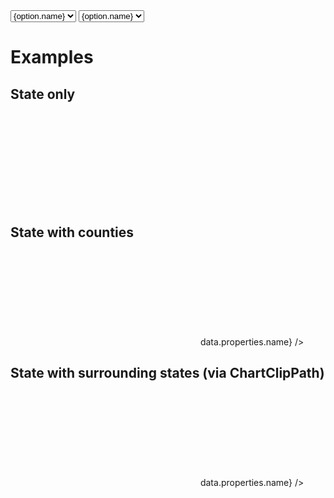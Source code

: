<script lang="ts">
	import { geoAlbersUsa, geoAlbers, geoMercator } from 'd3-geo';
	import { sort } from 'd3-array';
	import { feature } from 'topojson-client';

	import { Field } from 'svelte-ux'

	import Preview from '$lib/docs/Preview.svelte';
	import Chart, { Svg } from '$lib/components/Chart.svelte';
	import ChartClipPath from '$lib/components/ChartClipPath.svelte';
	import GeoPath from '$lib/components/GeoPath.svelte';
	import Tooltip from '$lib/components/Tooltip.svelte';

	export let data;

	const counties = feature(data.geojson, data.geojson.objects.counties);
	const states = feature(data.geojson, data.geojson.objects.states);

	const stateOptions = sort(states.features.filter(x => Number(x.id) < 60).map(x => ({ name: x.properties.name, value: x.id })), d => d.value);
	let selectedStateId = '54'; // 'West Virginia';
	$: selectedStateFeature = states.features.find(f => f.id === selectedStateId);
	$: selectedCountiesFeatures = counties.features.filter(f => f.id.slice(0,2) === selectedStateId);

	let projection = geoAlbersUsa;
	const projections = [
		{ name: 'Albers', value: geoAlbers },
		{ name: 'Albers USA', value: geoAlbersUsa },
		{ name: 'Mercator', value: geoMercator },
	]
</script>

<div class="grid grid-cols-[1fr,1fr,1fr] gap-2 my-2">
	<Field label="State" let:id>
		<select bind:value={selectedStateId} class="w-full outline-none appearance-none text-sm" {id}>
			{#each stateOptions as option}
				<option value={option.value}>{option.name}</option>
			{/each}
		</select>
	</Field>
		<Field label="Projections" let:id>
		<select bind:value={projection} class="w-full outline-none appearance-none text-sm" {id}>
			{#each projections as option}
				<option value={option.value}>{option.name}</option>
			{/each}
		</select>
	</Field>
</div>

# Examples

## State only

<Preview>
	<div class="h-[600px]">
		<Chart
			geo={{
				projection,
				fitGeojson: selectedStateFeature,
			}}
		>
			<Svg>
				<GeoPath geojson={selectedStateFeature} />
			</Svg>
		</Chart>
	</div>
</Preview>

## State with counties

<Preview>
	<div class="h-[600px]">
		<Chart
			geo={{
				projection,
				fitGeojson: selectedStateFeature,
			}}
			tooltip={{ mode: 'manual' }}
			let:tooltip
		>
			<Svg>
				{#each selectedCountiesFeatures as feature}
					<GeoPath geojson={feature} class="fill-white stroke-black/10 hover:fill-gray-200" {tooltip} />
				{/each}
				<GeoPath geojson={selectedStateFeature} class="fill-none pointer-events-none" />
			</Svg>
			<Tooltip header={(data) => data.properties.name} />
		</Chart>
	</div>
</Preview>

## State with surrounding states (via ChartClipPath)

<Preview>
	<div class="h-[600px]">
		<Chart
			geo={{
				projection,
				fitGeojson: selectedStateFeature,
			}}
			tooltip={{ mode: 'manual' }}
			let:tooltip
		>
			<Svg>
				<ChartClipPath>
					{#each counties.features as feature}
						<GeoPath geojson={feature} class="fill-white stroke-black/5 hover:fill-gray-200" {tooltip} />
					{/each}
					{#each states.features as feature}
						<GeoPath geojson={feature} class="fill-none pointer-events-none stroke-black/10" />
					{/each}
					<GeoPath geojson={selectedStateFeature} class="fill-none pointer-events-none" />
				</ChartClipPath>
			</Svg>
			<Tooltip header={(data) => data.properties.name} />
		</Chart>
	</div>
</Preview>
